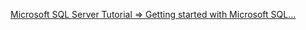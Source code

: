 
[Microsoft SQL Server Tutorial => Getting started with Microsoft SQL...](https://riptutorial.com/sql-server)
